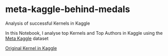 # meta-kaggle-behind-medals
Analysis of successful Kernels in Kaggle

In this Notebook, I analyse top Kernels and Top Authors in Kaggle using the [Meta Kaggle](https://www.kaggle.com/kaggle/meta-kaggle) dataset

[Original Kernel in Kaggle](https://www.kaggle.com/hamzael1/meta-kaggle-behind-the-medals)
